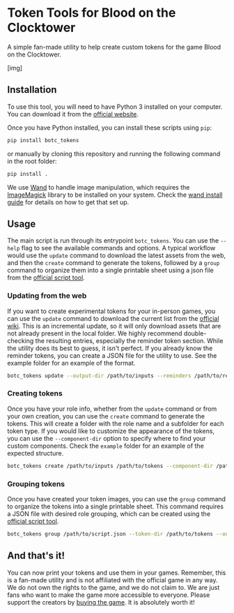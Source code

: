 # Token Tools for Blood on the Clocktower
A simple fan-made utility to help create custom tokens for the game Blood on the Clocktower.

[img]

## Installation
To use this tool, you will need to have Python 3 installed on your computer. You can download it from the [official website](https://www.python.org/downloads/).

Once you have Python installed, you can install these scripts using `pip`:
```bash
pip install botc_tokens
```
or manually by cloning this repository and running the following command in the root folder:
```bash
pip install .
```

We use [Wand](https://docs.wand-py.org/en/0.6.13/) to handle image manipulation, which requires the 
[ImageMagick](https://imagemagick.org/index.php) library to be installed on your system. Check the 
[wand install guide](https://docs.wand-py.org/en/0.6.13/guide/install.html) for details on how to get
that set up.

## Usage
The main script is run through its entrypoint `botc_tokens`. You can use the `--help` flag to see the available 
commands and options.
A typical workflow would use the `update` command to download the latest assets from the web, and then the `create` 
command to generate the tokens, followed by a `group` command to organize them into a single printable sheet using a 
json file from the [official script tool](https://script.bloodontheclocktower.com/).

### Updating from the web
If you want to create experimental tokens for your in-person games, you can use the `update` command to download the
current list from the [official wiki](https://wiki.bloodontheclocktower.com/). This is an incremental update, so it 
will only download assets that are not already present in the local folder. We highly recommend double-checking the
resulting entries, especially the reminder token section. While the utility does its best to guess, it isn't perfect.
If you already know the reminder tokens, you can create a JSON file for the utility to use. See the example folder for
an example of the format.
```bash
botc_tokens update --output-dir /path/to/inputs --reminders /path/to/reminders.json
```

### Creating tokens
Once you have your role info, whether from the `update` command or from your own creation, you can use the `create`
command to generate the tokens. This will create a folder with the role name and a subfolder for each token type. If you
would like to customize the appearance of the tokens, you can use the `--component-dir` option to specify where to
find your custom components. Check the `example` folder for an example of the expected structure.
```bash
botc_tokens create /path/to/inputs /path/to/tokens --component-dir /path/to/components
```

### Grouping tokens
Once you have created your token images, you can use the `group` command to organize the tokens into a single 
printable sheet. This command requires a JSON file with desired role grouping, which can be created using the
[official script tool](https://script.bloodontheclocktower.com/).
```bash
botc_tokens group /path/to/script.json --token-dir /path/to/tokens --output-dir /path/to/printables
```

## And that's it!
You can now print your tokens and use them in your games. Remember, this is a fan-made utility and is not
affiliated with the official game in any way. We do not own the rights to the game, and we do not claim to. We are just
fans who want to make the game more accessible to everyone. Please support the creators by 
[buying the game](https://bloodontheclocktower.com/buy). It is absolutely worth it!